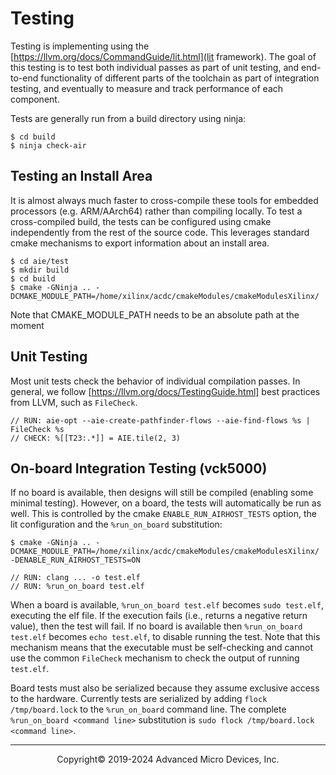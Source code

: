 
# Testing

Testing is implementing using the [https://llvm.org/docs/CommandGuide/lit.html](lit framework).  The goal of this testing is to test both individual passes as part of unit testing, and end-to-end functionality of different parts of the toolchain as part of integration testing, and eventually to measure and track performance of each component.

Tests are generally run from a build directory using ninja:
```
$ cd build
$ ninja check-air
```

## Testing an Install Area

It is almost always much faster to cross-compile these tools for embedded processors (e.g. ARM/AArch64) rather than compiling locally.  To test a cross-compiled build, the tests can be configured using cmake independently from the rest of the source code.  This leverages standard cmake mechanisms to export information about an install area.

```
$ cd aie/test
$ mkdir build
$ cd build
$ cmake -GNinja .. -DCMAKE_MODULE_PATH=/home/xilinx/acdc/cmakeModules/cmakeModulesXilinx/
```
Note that CMAKE_MODULE_PATH needs to be an absolute path at the moment

## Unit Testing

Most unit tests check the behavior of individual compilation passes.  In general, we follow [https://llvm.org/docs/TestingGuide.html] best practices from LLVM, such as `FileCheck`.

```
// RUN: aie-opt --aie-create-pathfinder-flows --aie-find-flows %s | FileCheck %s
// CHECK: %[[T23:.*]] = AIE.tile(2, 3)
```

## On-board Integration Testing (vck5000)

If no board is available, then designs will still be compiled (enabling some minimal testing).  However, on a board, the tests will automatically be run as well.  This is controlled by the cmake `ENABLE_RUN_AIRHOST_TESTS` option, the lit configuration and the `%run_on_board` substitution:
```
$ cmake -GNinja .. -DCMAKE_MODULE_PATH=/home/xilinx/acdc/cmakeModules/cmakeModulesXilinx/ -DENABLE_RUN_AIRHOST_TESTS=ON
```
```
// RUN: clang ... -o test.elf
// RUN: %run_on_board test.elf
```

When a board is available, `%run_on_board test.elf` becomes `sudo test.elf`, executing the elf file.  If the execution fails (i.e., returns a negative return value), then the test will fail.  If no board is available then `%run_on_board test.elf` becomes `echo test.elf`, to disable running the test.  Note that this mechanism means that the executable must be self-checking and cannot use the common `FileCheck` mechanism to check the output of running `test.elf`.

Board tests must also be serialized because they assume exclusive access to the hardware.  Currently tests are serialized by adding `flock /tmp/board.lock` to the `%run_on_board` command line. The complete `%run_on_board <command line>` substitution is `sudo flock /tmp/board.lock <command line>`.

-----

<p align="center">Copyright&copy; 2019-2024 Advanced Micro Devices, Inc.</p>